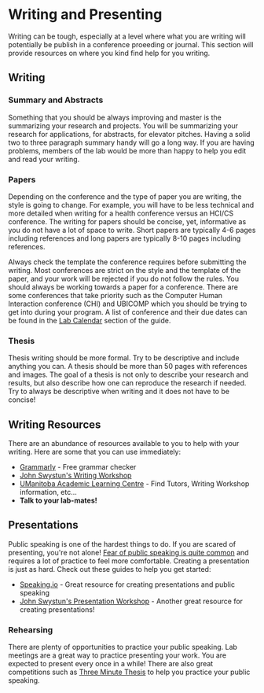 # Writing and Presenting

Writing can be tough, especially at a level where what you are writing will potentially be publish in a conference proeeding or journal. This section will provide resources on where you kind find help for you writing.

## Writing

### Summary and Abstracts
Something that you should be always improving and master is the summarizing your research and projects. You will be summarizing your research for applications, for abstracts, for elevator pitches. Having a solid two to three paragraph summary handy will go a long way. If you are having problems, members of the lab would be more than happy to help you edit and read your writing.

### Papers
Depending on the conference and the type of paper you are writing, the style is going to change. For example, you will have to be less technical and more detailed when writing for a health conference versus an HCI/CS conference. The writing for papers should be concise, yet, informative as you do not have a lot of space to write. Short papers are typically 4-6 pages including references and long papers are typically 8-10 pages including references. 

Always check the template the conference requires before submitting the writing. Most conferences are strict on the style and the template of the paper, and your work will be rejected if you do not follow the rules. You should always be working towards a paper for a conference. There are some conferences that take priority such as the Computer Human Interaction conference (CHI) and UBICOMP which you should be trying to get into during your program. A list of conference and their due dates can be found in the [Lab Calendar](important_info/labcalendar) section of the guide. 

### Thesis
Thesis writing should be more formal. Try to be descriptive and include anything you can. A thesis should be more than 50 pages with references and images. The goal of a thesis is not only to describe your research and results, but also describe how one can reproduce the research if needed. Try to always be descriptive when writing and it does not have to be concise!

## Writing Resources
There are an abundance of resources available to you to help with your writing. Here are some that you can use immediately:
* [Grammarly](https://www.grammarly.com/) - Free grammar checker
* [John Swystun's Writing Workshop](https://drive.google.com/open?id=1knUrtVkVDFVOYKToBT69LDsnoNsA9FOSOJ0NJ_qnrMA)
* [UManitoba Academic Learning Centre](http://umanitoba.ca/student/academiclearning/) - Find Tutors, Writing Workshop information, etc...
* **Talk to your lab-mates!**

## Presentations

Public speaking is one of the hardest things to do. If you are scared of presenting, you're not alone! [Fear of public speaking is quite common](https://www.ncbi.nlm.nih.gov/pubmed/10501711) and requires a lot of practice to feel more comfortable. Creating a presentation is just as hard. Check out these guides to help you get started:

* [Speaking.io](https://speaking.io/) - Great resource for creating presentations and public speaking
* [John Swystun's Presentation Workshop](https://drive.google.com/open?id=11B2SXYEagFXhCi1KQRdvufLQQAzRB9BuC9h5-kcg5lk) - Another great resource for creating presentations!

### Rehearsing
There are plenty of opportunities to practice your public speaking. Lab meetings are a great way to practice presenting your work. You are expected to present every once in a while! There are also great competitions such as [Three Minute Thesis](http://umanitoba.ca/3mt/) to help you practice your public speaking.

